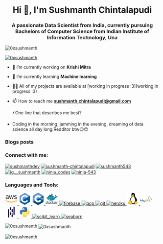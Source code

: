 <h1 align="center">Hi 👋, I'm Sushmanth Chintalapudi</h1>
<h3 align="center">A passionate Data Scientist from India, currently pursuing Bachelors of Computer Science from Indian Institute of Information Technology, Una </h3>

<p align="left"> <img src="https://komarev.com/ghpvc/?username=0xsushmanth&label=Profile%20views&color=0e75b6&style=flat" alt="0xsushmanth" /> </p>

<p align="left"> <a href="https://github.com/ryo-ma/github-profile-trophy"><img src="https://github-profile-trophy.vercel.app/?username=0xsushmanth" alt="0xsushmanth" /></a> </p>

- 🔭 I’m currently working on **Krishi Mitra**

- 🌱 I’m currently learning **Machine learning**

- 👨‍💻 All of my projects are available at [working in progress :3](working in progress :3)

- 📫 How to reach me **sushmanth.chintalapudi@gmail.com**

  ⚡One line that describes me best? 
- Coding in the morning, jamming in the evening, dreaming of data science all day long.Redditor btw😉😉

### Blogs posts
<!-- BLOG-POST-LIST:START -->
<!-- BLOG-POST-LIST:END -->

<h3 align="left">Connect with me:</h3>
<p align="left">
<a href="https://dev.to/sushmanthdev" target="blank"><img align="center" src="https://raw.githubusercontent.com/rahuldkjain/github-profile-readme-generator/master/src/images/icons/Social/devto.svg" alt="sushmanthdev" height="30" width="40" /></a>
<a href="https://linkedin.com/in/sushmanth-chintalapudi" target="blank"><img align="center" src="https://raw.githubusercontent.com/rahuldkjain/github-profile-readme-generator/master/src/images/icons/Social/linked-in-alt.svg" alt="sushmanth-chintalapudi" height="30" width="40" /></a>
<a href="https://kaggle.com/sushmanth543" target="blank"><img align="center" src="https://raw.githubusercontent.com/rahuldkjain/github-profile-readme-generator/master/src/images/icons/Social/kaggle.svg" alt="sushmanth543" height="30" width="40" /></a>
<a href="https://instagram.com/ig._.sushmanth" target="blank"><img align="center" src="https://raw.githubusercontent.com/rahuldkjain/github-profile-readme-generator/master/src/images/icons/Social/instagram.svg" alt="ig._.sushmanth" height="30" width="40" /></a>
<a href="https://www.codechef.com/users/ninja_codes" target="blank"><img align="center" src="https://cdn.jsdelivr.net/npm/simple-icons@3.1.0/icons/codechef.svg" alt="ninja_codes" height="30" width="40" /></a>
<a href="https://www.leetcode.com/ninja-543" target="blank"><img align="center" src="https://raw.githubusercontent.com/rahuldkjain/github-profile-readme-generator/master/src/images/icons/Social/leet-code.svg" alt="ninja-543" height="30" width="40" /></a>
</p>

<h3 align="left">Languages and Tools:</h3>
<p align="left"> <a href="https://aws.amazon.com" target="_blank" rel="noreferrer"> <img src="https://raw.githubusercontent.com/devicons/devicon/master/icons/amazonwebservices/amazonwebservices-original-wordmark.svg" alt="aws" width="40" height="40"/> </a> <a href="https://www.cprogramming.com/" target="_blank" rel="noreferrer"> <img src="https://raw.githubusercontent.com/devicons/devicon/master/icons/c/c-original.svg" alt="c" width="40" height="40"/> </a> <a href="https://www.w3schools.com/cpp/" target="_blank" rel="noreferrer"> <img src="https://raw.githubusercontent.com/devicons/devicon/master/icons/cplusplus/cplusplus-original.svg" alt="cplusplus" width="40" height="40"/> </a> <a href="https://www.docker.com/" target="_blank" rel="noreferrer"> <img src="https://raw.githubusercontent.com/devicons/devicon/master/icons/docker/docker-original-wordmark.svg" alt="docker" width="40" height="40"/> </a> <a href="https://firebase.google.com/" target="_blank" rel="noreferrer"> <img src="https://www.vectorlogo.zone/logos/firebase/firebase-icon.svg" alt="firebase" width="40" height="40"/> </a> <a href="https://cloud.google.com" target="_blank" rel="noreferrer"> <img src="https://www.vectorlogo.zone/logos/google_cloud/google_cloud-icon.svg" alt="gcp" width="40" height="40"/> </a> <a href="https://git-scm.com/" target="_blank" rel="noreferrer"> <img src="https://www.vectorlogo.zone/logos/git-scm/git-scm-icon.svg" alt="git" width="40" height="40"/> </a> <a href="https://heroku.com" target="_blank" rel="noreferrer"> <img src="https://www.vectorlogo.zone/logos/heroku/heroku-icon.svg" alt="heroku" width="40" height="40"/> </a> <a href="https://www.linux.org/" target="_blank" rel="noreferrer"> <img src="https://raw.githubusercontent.com/devicons/devicon/master/icons/linux/linux-original.svg" alt="linux" width="40" height="40"/> </a> <a href="https://www.mysql.com/" target="_blank" rel="noreferrer"> <img src="https://raw.githubusercontent.com/devicons/devicon/master/icons/mysql/mysql-original-wordmark.svg" alt="mysql" width="40" height="40"/> </a> <a href="https://pandas.pydata.org/" target="_blank" rel="noreferrer"> <img src="https://raw.githubusercontent.com/devicons/devicon/2ae2a900d2f041da66e950e4d48052658d850630/icons/pandas/pandas-original.svg" alt="pandas" width="40" height="40"/> </a> <a href="https://www.python.org" target="_blank" rel="noreferrer"> <img src="https://raw.githubusercontent.com/devicons/devicon/master/icons/python/python-original.svg" alt="python" width="40" height="40"/> </a> <a href="https://scikit-learn.org/" target="_blank" rel="noreferrer"> <img src="https://upload.wikimedia.org/wikipedia/commons/0/05/Scikit_learn_logo_small.svg" alt="scikit_learn" width="40" height="40"/> </a> <a href="https://seaborn.pydata.org/" target="_blank" rel="noreferrer"> <img src="https://seaborn.pydata.org/_images/logo-mark-lightbg.svg" alt="seaborn" width="40" height="40"/> </a> </p>

<p><img align="left" src="https://github-readme-stats.vercel.app/api/top-langs?username=0xsushmanth&show_icons=true&locale=en&layout=compact" alt="0xsushmanth" /></p>

<p>&nbsp;<img align="center" src="https://github-readme-stats.vercel.app/api?username=0xsushmanth&show_icons=true&locale=en" alt="0xsushmanth" /></p>

<p><img align="center" src="https://github-readme-streak-stats.herokuapp.com/?user=0xsushmanth&" alt="0xsushmanth" /></p>
